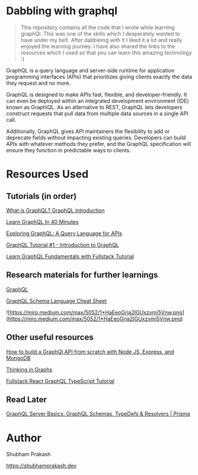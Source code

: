# Dabbling with graphql

> This repository contains all the code that I wrote while learning graphQl. This was one of the skills which I desperately wanted to have under my belt. After dabbleing with it I liked it a lot and really enjoyed the learning journey. I have also shared the links to the resources which I used so that you can learn this amazing technology :) 

GraphQL is a query language and server-side runtime for application programming interfaces (APIs) that prioritizes giving clients exactly the data they request and no more. 

GraphQL is designed to make APIs fast, flexible, and developer-friendly. It can even be deployed within an integrated development environment (IDE) known as GraphiQL. As an alternative to REST, GraphQL lets developers construct requests that pull data from multiple data sources in a single API call. 

Additionally, GraphQL gives API maintainers the flexibility to add or deprecate fields without impacting existing queries. Developers can build APIs with whatever methods they prefer, and the GraphQL specification will ensure they function in predictable ways to clients.


# Resources Used

## Tutorials (in order)

[What is GraphQL? GraphQL introduction](https://www.apollographql.com/blog/graphql/basics/what-is-graphql-introduction/)

[Learn GraphQL In 40 Minutes](https://www.youtube.com/watch?v=ZQL7tL2S0oQ)

[Exploring GraphQL: A Query Language for APIs](https://www.edx.org/course/exploring-graphql-a-query-language-for-apis)

[GraphQL Tutorial #1 - Introduction to GraphQL](https://www.youtube.com/watch?v=Y0lDGjwRYKw&list=PL4cUxeGkcC9iK6Qhn-QLcXCXPQUov1U7f)

[Learn GraphQL Fundamentals with Fullstack Tutorial](https://www.howtographql.com/basics/0-introduction/)

## Research materials for further learnings

[GraphQL](https://www.apollographql.com/blog/graphql/1)

[GraphQL Schema Language Cheat Sheet](https://wehavefaces.net/graphql-shorthand-notation-cheatsheet-17cd715861b6#.9oztv0a7n)

![https://miro.medium.com/max/5052/1*HaEeoGrja2IGUxzvmj5Vnw.png](https://miro.medium.com/max/5052/1*HaEeoGrja2IGUxzvmj5Vnw.png)

## Other useful resources

[How to build a GraphQl API from scratch with Node JS, Express, and MongoDB](https://www.ibrahima-ndaw.com/blog/graphql-api-express-mongodb/)

[Thinking in Graphs](https://graphql.org/learn/thinking-in-graphs/)

[Fullstack React GraphQL TypeScript Tutorial](https://www.youtube.com/watch?v=I6ypD7qv3Z8)

## Read Later

[GraphQL Server Basics: GraphQL Schemas, TypeDefs & Resolvers | Prisma](https://www.prisma.io/blog/graphql-server-basics-the-schema-ac5e2950214e#9d03)


# Author

Shubham Prakash

https://shubhamprakash.dev
